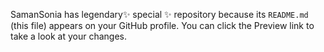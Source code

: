 
SamanSonia has legendary✨ special ✨ repository because its `README.md` (this file) appears on your GitHub profile.
You can click the Preview link to take a look at your changes.
